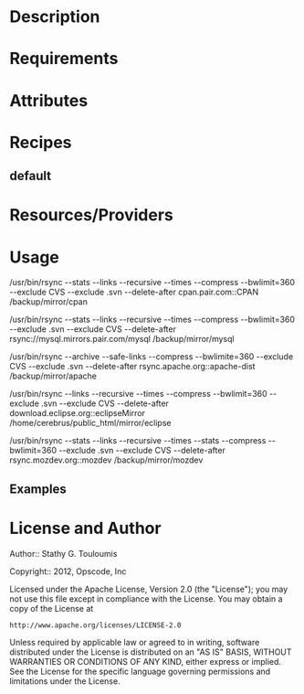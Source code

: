 Description
===========

Requirements
============


Attributes
==========

Recipes
=======

default
-------

Resources/Providers
===================

Usage
=====
/usr/bin/rsync --stats --links --recursive --times --compress --bwlimit=360 --exclude CVS --exclude .svn --delete-after cpan.pair.com::CPAN /backup/mirror/cpan

/usr/bin/rsync --stats --links --recursive --times --compress --bwlimit=360 --exclude .svn --exclude CVS --delete-after rsync://mysql.mirrors.pair.com/mysql /backup/mirror/mysql

/usr/bin/rsync --archive --safe-links --compress --bwlimite=360 --exclude CVS --exclude .svn --delete-after rsync.apache.org::apache-dist /backup/mirror/apache

/usr/bin/rsync --links --recursive --times --compress --bwlimit=360 --exclude .svn --exclude CVS --delete-after download.eclipse.org::eclipseMirror /home/cerebrus/public_html/mirror/eclipse

/usr/bin/rsync --stats --links --recursive --times --stats --compress --bwlimit=360 --exclude .svn --exclude CVS --delete-after rsync.mozdev.org::mozdev /backup/mirror/mozdev


Examples
--------

License and Author
==================

Author:: Stathy G. Touloumis

Copyright:: 2012, Opscode, Inc

Licensed under the Apache License, Version 2.0 (the "License");
you may not use this file except in compliance with the License.
You may obtain a copy of the License at

    http://www.apache.org/licenses/LICENSE-2.0

Unless required by applicable law or agreed to in writing, software
distributed under the License is distributed on an "AS IS" BASIS,
WITHOUT WARRANTIES OR CONDITIONS OF ANY KIND, either express or implied.
See the License for the specific language governing permissions and
limitations under the License.
